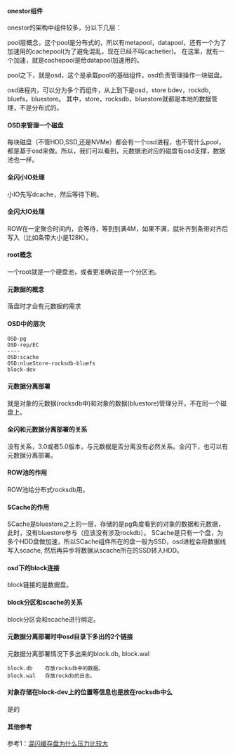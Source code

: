 
#### onestor组件
onestor的架构中组件较多，分以下几层：

pool层概念，这个pool是分布式的，所以有metapool，datapool，还有一个为了加速用的cachepool(为了避免混乱，现在已经不叫cachetier)。
在这里，就有一个加速，就是cachepool是给datapool加速用的。

pool之下，就是osd，这个是承载pool的基础组件，osd负责管理操作一块磁盘。

osd进程内，可以分为多个而组件，从上到下是osd，store bdev，rockdb, bluefs，bluestore。
其中，store，rocksdb，bluestore就都是本地的数据管理，不是分布式的。

#### OSD来管理一个磁盘
每块磁盘（不管HDD,SSD,还是NVMe）都会有一个osd进程，也不管什么pool，都是基于osd来做。所以，我们可以看到，元数据池对应的磁盘有osd支撑，数据池也一样。

#### 全闪小IO处理
小IO先写dcache，然后等待下刷。

#### 全闪大IO处理
ROW在一定聚合时间内，会等待，等到到满4M，如果不满，就补齐到条带对齐后写入（比如条带大小是128K）。

#### root概念
一个root就是一个硬盘池，或者更准确说是一个分区池。

#### 元数据的概念
落盘时才会有元数据的需求

#### OSD中的层次
```
OSD-pg
OSD-rep/EC
----
OSD:scache
OSD:nlueStore-rocksdb-bluefs
block-dev
```

#### 元数据分离部署
就是对象的元数据(rocksdb中)和对象的数据(bluestore)管理分开，不在同一个磁盘上。

#### 全闪和元数据分离部署的关系
没有关系，3.0或者5.0版本，与元数据是否分离没有必然关系。全闪下，也可以有元数据分离部署。

#### ROW池的作用
ROW池给分布式rocksdb用。

#### SCache的作用
SCache是bluestore之上的一层，存储的是pg角度看到的对象的数据和元数据，此时，没有bluestore参与（应该没有涉及rockdb）。
SCache是只有一个盘，为多个HDD盘做加速，所以SCache组件所在的盘一般为SSD，osd进程会将数据线写入scache, 然后再异步将数据从scache所在的SSD转入HDD。

#### osd下的block连接
block链接的是数据盘。

#### block分区和scache的关系
block分区会和scache进行绑定。


#### 元数据分离部署时中osd目录下多出的2个链接
元数据分离部署情况下多出来的block.db, block.wal
```
block.db    存放rocksdb中的数据。
block.wal   存放rockdb的日志。
```

#### 对象存储在block-dev上的位置等信息也是放在rocksdb中么
是的

#### 其他参考
参考1：[混闪缓存盘为什么压力比较大](store/2021/202110混闪缓存盘为什么压力比较大.md)
